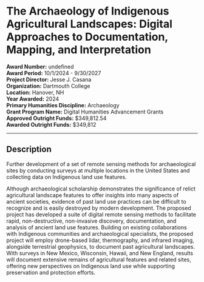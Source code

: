 
# The Archaeology of Indigenous Agricultural Landscapes: Digital Approaches to Documentation, Mapping, and Interpretation

**Award Number:** undefined  
**Award Period:** 10/1/2024 - 9/30/2027  
**Project Director:** Jesse J. Casana  
**Organization:** Dartmouth College  
**Location:** Hanover, NH  
**Year Awarded:** 2024  
**Primary Humanities Discipline:** Archaeology  
**Grant Program Name:** Digital Humanities Advancement Grants  
**Approved Outright Funds:** $349,812.54  
**Awarded Outright Funds:** $349,812  

---

## Description

<p>Further development of a set of remote sensing methods for archaeological sites by conducting surveys at multiple locations in the United States and collecting data on Indigenous land use features. </p>
<p>Although archaeological scholarship demonstrates the significance of relict agricultural landscape features to offer insights into many aspects of ancient societies, evidence of past land use practices can be difficult to recognize and is easily destroyed by modern development. The proposed project has developed a suite of digital remote sensing methods to facilitate rapid, non-destructive, non-invasive discovery, documentation, and analysis of ancient land use features. Building on existing collaborations with Indigenous communities and archaeological specialists, the proposed project will employ drone-based lidar, thermography, and infrared imaging, alongside terrestrial geophysics, to document past agricultural landscapes. With surveys in New Mexico, Wisconsin, Hawaii, and New England, results will document extensive remains of agricultural features and related sites, offering new perspectives on Indigenous land use while supporting preservation and protection efforts.</p>
